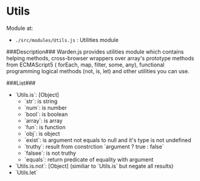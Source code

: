Utils
=========

Module at: 
 - `./src/modules/Utils.js` : Utilities module

 ###Description###
 Warden.js provides utilities module which contains helping methods, cross-browser wrappers over array's prototype methods from ECMAScript5 ( forEach,  map, filter, some, any), functional programming logical methods (not, is, let) and other utilities you can use.

###List###
<ul>
	<li>
		`Utils.is`: [Object] 
		<ul>
			<li>`str`: is string</li>
			<li>`num`: is number</li>
			<li>`bool`: is boolean</li>
			<li>`array`: is array</li>
			<li>`fun`: is function</li>
			<li>`obj`: is object</li>
			<li>`exist`: is argument not equals to null and it's type is not undefined</li>
			<li>`truthy`: result from constrction `argument ? true : false`</li>
			<li>`falsee`: is not truthy</li>
			<li>`equals`: return predicate of equality with argument</li>
		</ul>
	</li>
	<li>
		`Utils.is.not`: [Object] (similiar to `Utils.is` but negate all results)
	</li>
	<li>
		`Utils.let`
	</li>
</ul>
